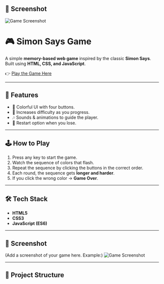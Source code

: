 ## 📸 Screenshot
![Game Screenshot](screenshot.png)
# 🎮 Simon Says Game

A simple **memory-based web game** inspired by the classic **Simon Says**.  
Built using **HTML, CSS, and JavaScript**.

👉 [Play the Game Here](https://manasi-delta.github.io/simon-says-game/)  

---

## 🚀 Features
- 🎨 Colorful UI with four buttons.
- 🧠 Increases difficulty as you progress.
- 🎶 Sounds & animations to guide the player.
- 🔄 Restart option when you lose.

---

## 🕹️ How to Play
1. Press any key to start the game.
2. Watch the sequence of colors that flash.
3. Repeat the sequence by clicking the buttons in the correct order.
4. Each round, the sequence gets **longer and harder**.
5. If you click the wrong color → **Game Over**.

---

## 🛠️ Tech Stack
- **HTML5**
- **CSS3**
- **JavaScript (ES6)**

---

## 📸 Screenshot
(Add a screenshot of your game here. Example:)
![Game Screenshot](screenshot.png)

---

## 📂 Project Structure
